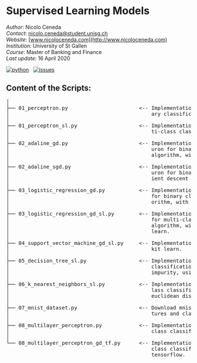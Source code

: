 # Supervised Learning Models

*Author*: Nicolo Ceneda \
*Contact*: nicolo.ceneda@student.unisg.ch \
*Website*: [www.nicoloceneda.com](http://www.nicoloceneda.com) \
*Institution*: University of St Gallen \
*Course*: Master of Banking and Finance \
*Last update*: 16 April 2020

<!-- buttons -->
<p align="left">
    <a href="https://www.python.org/">
        <img src="https://img.shields.io/badge/python-v3-brightgreen.svg"
            alt="python"></a> &nbsp;
    <a href="https://github.com/nicoloceneda/Supervised-Learning-Models/graphs/commit-activity">
        <img src="https://img.shields.io/badge/Maintained%3F-yes-brightgreen.svg"
            alt="issues"></a> &nbsp;
</p>

## Content of the Scripts:
<pre>
│
├── 01_perceptron.py                       <-- Implementation of a single layer perceptron for bin-
│                                              ary classification.
│
├── 01_perceptron_sl.py                    <-- Implementation of a single layer perceptron for mul-
│                                              ti-class classification via scikit-learn.
│
├── 02_adaline_gd.py                       <-- Implementation of a single layer adaptive linear ne-
│                                              uron for binary classification, via gradient descent 
│                                              algorithm, with standardized features.
│
├── 02_adaline_sgd.py                      <-- Implementation of a single layer adaptive linear ne-
│                                              uron for binary classification, via stochastic grad-
│                                              ient descent algorithm, with standardized features.      
│
├── 03_logistic_regression_gd.py           <-- Implementation of a single layer logistic regression
│                                              for binary classification, via gradient descent alg-
│                                              orithm, with standardized features.                      
│
├── 03_logistic_regression_gd_sl.py        <-- Implementation of a single layer logistic regression 
│                                              for multi-class classification, via gradient descent 
│                                              algorithm, with standardized features, using scikit-
│                                              learn.
│
├── 04_support_vector_machine_gd_sl.py     <-- Implementation of a support vector machine via sci- 
│                                              kit learn. 
│
├── 05_decision_tree_sl.py                 <-- Implementation of a decision tree for multi-class 
│                                              classification, with standardized features and gini
│                                              impurity, using scikit-learn.
│
├── 06_k_nearest_neighbors_sl.py           <-- Implementation of a k-nearest neighbors for multi-c-
│                                              lass classification, with standardized features and 
│                                              euclidean distance metric, using scikit-learn.
│   
├── 07_mnist_dataset.py                    <-- Download mnist dataset and save the standardized fea-
│                                              tures and class labels.
│
├── 08_multilayer_perceptron.py            <-- Implementation of a multilayer perceptron for multi-
│                                              class classification, with one hidden layer.
│
└── 08_multilayer_perceptron_gd_tf.py      <-- Implementation of a multilayer perceptron for multi-
                                               class classification, with two hidden layers, using 
                                               tensorflow.
</pre>

